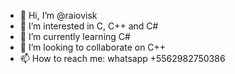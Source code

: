 - 👋 Hi, I’m @raiovisk
- 👀 I’m interested in C, C++ and C#
- 🌱 I’m currently learning C#
- 💞️ I’m looking to collaborate on C++
- 📫 How to reach me: whatsapp +5562982750386

<!---
raiovisk/raiovisk is a ✨ special ✨ repository because its `README.md` (this file) appears on your GitHub profile.
You can click the Preview link to take a look at your changes.
--->

